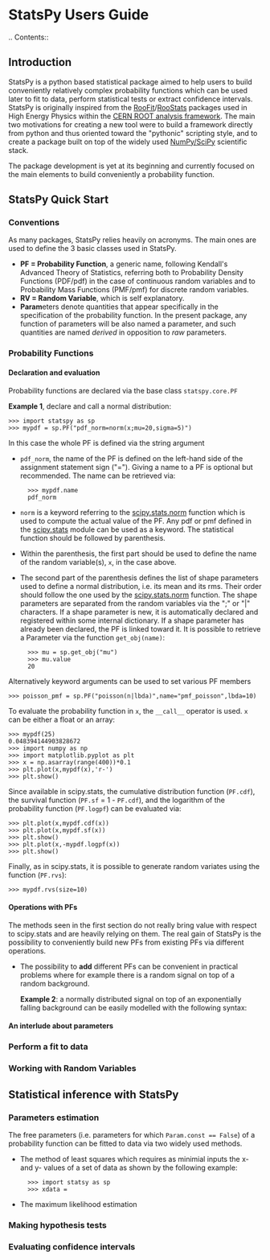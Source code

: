 StatsPy Users Guide
===================

.. Contents::

## Introduction

StatsPy is a python based statistical package aimed to help users to build conveniently relatively complex probability functions which can be used later to fit to data, perform statistical tests or extract confidence intervals. StatsPy is originally inspired from the [RooFit](http://root.cern.ch/drupal/content/roofit)/[RooStats](https://twiki.cern.ch/twiki/bin/view/RooStats) packages used in High Energy Physics within the [CERN ROOT analysis framework](http://root.cern.ch/drupal/). The main two motivations for creating a new tool were to build a framework directly from python and thus oriented toward the "pythonic" scripting style, and to create a package built on top of the widely used [NumPy/SciPy](http://docs.scipy.org/doc/) scientific stack.

The package development is yet at its beginning and currently focused on the main elements to build conveniently a probability function. 

## StatsPy Quick Start

### Conventions

As many packages, StatsPy relies heavily on acronyms. The main ones are used to define the 3 basic classes used in StatsPy.

* **PF = Probability Function**, a generic name, following Kendall's Advanced Theory of Statistics, referring both to Probability Density Functions (PDF/pdf) in the case of continuous random variables and to Probability Mass Functions (PMF/pmf) for discrete random variables.
* **RV = Random Variable**, which is self explanatory.
* **Param**eters denote quantities that appear specifically in the specification of the probability function. In the present package, any function of parameters will be also named a parameter, and such quantities are named *derived* in opposition to *raw* parameters.

### Probability Functions

#### Declaration and evaluation

Probability functions are declared via the base class `statspy.core.PF`

**Example 1**, declare and call a normal distribution:

    >>> import statspy as sp
    >>> mypdf = sp.PF("pdf_norm=norm(x;mu=20,sigma=5)")

In this case the whole PF is defined via the string argument

* `pdf_norm`, the name of the PF is defined on the left-hand side of the assignment statement sign ("="). Giving a name to a PF is optional but recommended. The name can be retrieved via:

        >>> mypdf.name
        pdf_norm

* `norm` is a keyword referring to the [scipy.stats.norm](http://docs.scipy.org/doc/scipy/reference/generated/scipy.stats.norm.html#scipy.stats.norm) function which is used to compute the actual value of the PF. Any pdf or pmf defined in the [scipy.stats](http://docs.scipy.org/doc/scipy/reference/stats.html) module can be used as a keyword. The statistical function should be followed by parenthesis.
* Within the parenthesis, the first part should be used to define the name of the random variable(s), `x`, in the case above.
* The second part of the parenthesis defines the list of shape parameters used to define a normal distribution, i.e. its mean and its rms. Their order should follow the one used by the [scipy.stats.norm](http://docs.scipy.org/doc/scipy/reference/generated/scipy.stats.norm.html#scipy.stats.norm) function. The shape parameters are separated from the random variables via the ";" or "|" characters. If a shape parameter is new, it is automatically declared and registered within some internal dictionary. If a shape parameter has already been declared, the PF is linked toward it. It is possible to retrieve a Parameter via the function `get_obj(name)`:

        >>> mu = sp.get_obj("mu")
        >>> mu.value
        20

Alternatively keyword arguments can be used to set various PF members

    >>> poisson_pmf = sp.PF("poisson(n|lbda)",name="pmf_poisson",lbda=10)

To evaluate the probability function in `x`, the `__call__` operator is used. `x` can be either a float or an array:

    >>> mypdf(25)
    0.048394144903828672
    >>> import numpy as np
    >>> import matplotlib.pyplot as plt
    >>> x = np.asarray(range(400))*0.1
    >>> plt.plot(x,mypdf(x),'r-')
    >>> plt.show()

Since available in scipy.stats, the cumulative distribution function (`PF.cdf`), the survival function (`PF.sf` = 1 - `PF.cdf`), and the logarithm of the probability function (`PF.logpf`) can be evaluated via:

    >>> plt.plot(x,mypdf.cdf(x))
    >>> plt.plot(x,mypdf.sf(x))
    >>> plt.show()
    >>> plt.plot(x,-mypdf.logpf(x))
    >>> plt.show()

Finally, as in scipy.stats, it is possible to generate random variates using the function (`PF.rvs`):

    >>> mypdf.rvs(size=10)

#### Operations with PFs

The methods seen in the first section do not really bring value with respect to scipy.stats and are heavily relying on them. The real gain of StatsPy is the possibility to conveniently build new PFs from existing PFs via different operations.

* The possibility to **add** different PFs can be convenient in practical problems where for example there is a random signal on top of a random background.

    **Example 2**: a normally distributed signal on top of an exponentially falling background can be easily modelled with the following syntax:

#### An interlude about parameters

### Perform a fit to data

### Working with Random Variables

## Statistical inference with StatsPy

### Parameters estimation

The free parameters (i.e. parameters for which `Param.const == False`) of a probability function can be fitted to data via two widely used methods.

* The method of least squares which requires as minimial inputs the x- and y- values of a set of data as shown by the following example:

        >>> import statsy as sp
        >>> xdata = 

* The maximum likelihood estimation

### Making hypothesis tests

### Evaluating confidence intervals
